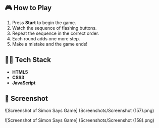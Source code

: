 ## 🎮 How to Play
1. Press **Start** to begin the game.  
2. Watch the sequence of flashing buttons.  
3. Repeat the sequence in the correct order.  
4. Each round adds one more step.  
5. Make a mistake and the game ends!


## 👨‍💻 Tech Stack
- **HTML5**  
- **CSS3**  
- **JavaScript**


## 📸 Screenshot
![Screenshot of Simon Says Game]
(Screenshots/Screenshot (157).png)


![Screenshot of Simon Says Game]
(Screenshots/Screenshot (158).png)
